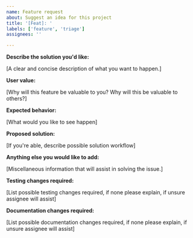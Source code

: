 ```yaml
---
name: Feature request
about: Suggest an idea for this project
title: '[Feat]: '
labels: ['feature', 'triage']
assignees: ''

---
```


**Describe the solution you'd like:**

[A clear and concise description of what you want to happen.]

**User value:**

[Why will this feature be valuable to you? Why will this be valuable to others?]

**Expected behavior:**

[What would you like to see happen]

**Proposed solution:**

[If you're able, describe possible solution workflow]

**Anything else you would like to add:**

[Miscellaneous information that will assist in solving the issue.]

**Testing changes required:**

[List possible testing changes required, if none please explain, if unsure assignee will assist]

**Documentation changes required:**

[List possible documentation changes required, if none please explain, if unsure assignee will assist]
